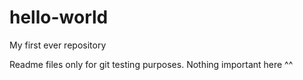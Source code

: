# hello-world
My first ever repository

Readme files only for git testing purposes. Nothing important here ^^
